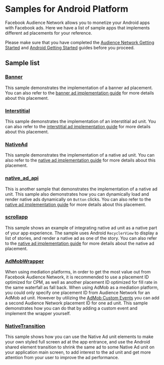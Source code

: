 Samples for Android Platform
============================

Facebook Audience Network allows you to monetize your Android apps with Facebook ads. Here we have a list of sample apps that implements different ad placements for your reference.

Please make sure that you have completed the [Audience Network Getting Started][1] and [Android Getting Started][2] guides before you proceed.

Sample list
-----------

### [Banner](./Banner)
This sample demonstrates the implementation of a banner ad placement. You can also refer to the [banner ad implementation guide][3] for more details about this placement.

### [Interstitial](./Interstitial)
This sample demonstrates the implementation of an interstitial ad unit. You can also refer to the [interstitial ad implementation guide][4] for more details about this placement.

### [NativeAd](./NativeAd)
This sample demonstrates the implementation of a native ad unit. You can also refer to the [native ad implementation guide][5] for more details about this placement.

### [native_ad_api](./native_ad_api)
This is another sample that demonstrates the implementation of a native ad unit. This sample also demonstrates how you can dynamically load and render native ads dynamically on `Button` clicks. You can also refer to the [native ad implementation guide][5] for more details about this placement.

### [scrollapp](./scrollapp)
This sample shows an example of integrating native ad unit as a native part of your app experience. The sample uses Android `RecyclerView` to display a list of stories, and render a native ad as one of the story. You can also refer to the [native ad implementation guide][5] for more details about the native ad placement.

### [AdMobWrapper](./AdMobWrapper)
When using mediation platforms, in order to get the most value out from Facebook Audience Network, it is recommended to use a placement ID optimized for CPM, as well as another placement ID optimized for fill rate in the same waterfall as fall back. When using AdMob as a mediation platform, you could only specify one placement ID from Audience Network for an AdMob ad unit. However by utilizing the [AdMob Custom Events][6] you can add a second Audience Network placement ID for one ad unit. This sample demonstrates how you can do that by adding a custom event and implement the wrapper yourself.  

### [NativeTransition](./NativeTransition)
This sample shows how you can use the Native Ad unit elements to make your own styled full screen ad at the app entrance, and use the Android shared element transition to shrink the same ad to some Native Ad unit on your application main screen, to add interest to the ad unit and get more attention from your user to improve the ad performance.

[1]: https://developers.facebook.com/docs/audience-network/getting-started
[2]: https://developers.facebook.com/docs/audience-network/android
[3]: https://developers.facebook.com/docs/audience-network/android-banners
[4]: https://developers.facebook.com/docs/audience-network/android-interstitial
[5]: https://developers.facebook.com/docs/audience-network/android-native
[6]: https://firebase.google.com/docs/admob/android/custom-events
